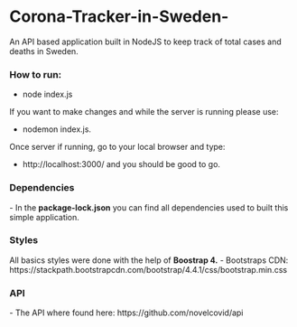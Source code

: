 # Corona-Tracker-in-Sweden-
An API based application built in NodeJS to keep track of total cases and deaths in Sweden.

<h3><strong>How to run:</strong></h3>

- node index.js

If you want to make changes and while the server is running please use: 
- nodemon index.js. 

Once server if running, go to your local browser and type:
- http://localhost:3000/ and you should be good to go. 

<h3><strong>Dependencies</strong></h3>
- In the <strong>package-lock.json</strong> you can find all dependencies used to built this simple application.

<h3><strong>Styles</strong></h3>
All basics styles were done with the help of <strong>Boostrap 4.</strong>
- Bootstraps CDN: https://stackpath.bootstrapcdn.com/bootstrap/4.4.1/css/bootstrap.min.css

<h3><strong>API</strong></h3>
- The API where found here:
https://github.com/novelcovid/api

